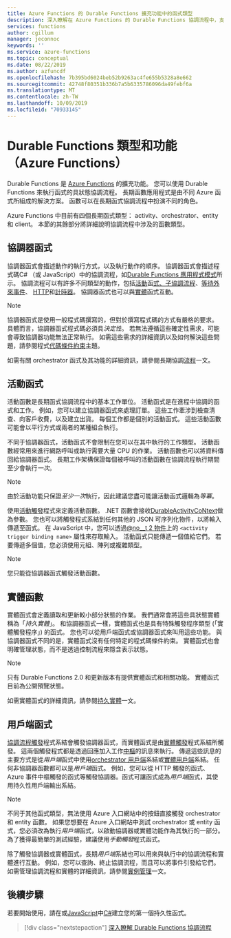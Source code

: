 ```yaml
---
title: Azure Functions 的 Durable Functions 擴充功能中的函式類型
description: 深入瞭解在 Azure Functions 的 Durable Functions 協調流程中，支援函式對函式通訊的函數和角色類型。
services: functions
author: cgillum
manager: jeconnoc
keywords: ''
ms.service: azure-functions
ms.topic: conceptual
ms.date: 08/22/2019
ms.author: azfuncdf
ms.openlocfilehash: 7b395bd6024beb52b9263ac4fe655b5328a8e662
ms.sourcegitcommit: 42748f80351b336b7a5b6335786096da49febf6a
ms.translationtype: MT
ms.contentlocale: zh-TW
ms.lasthandoff: 10/09/2019
ms.locfileid: "70933145"
---
```

# <a name="durable-functions-types-and-features-azure-functions"></a>Durable Functions 類型和功能（Azure Functions）

Durable Functions 是 [Azure Functions](../functions-overview.md) 的擴充功能。 您可以使用 Durable Functions 來執行函式的具狀態協調流程。 長期函數應用程式是由不同 Azure 函式所組成的解決方案。 函數可以在長期函式協調流程中扮演不同的角色。 

Azure Functions 中目前有四個長期函式類型： activity、orchestrator、entity 和 client。 本節的其餘部分將詳細說明協調流程中涉及的函數類型。

## <a name="orchestrator-functions"></a>協調器函式

協調器函式會描述動作的執行方式，以及執行動作的順序。 協調器函式會描述程式碼C# （或 JavaScript）中的協調流程，如[Durable Functions 應用程式模式](durable-functions-overview.md#application-patterns)所示。 協調流程可以有許多不同類型的動作，包括[活動](#activity-functions)函[式、子協調流程](durable-functions-orchestrations.md#sub-orchestrations)、[等待外來事件](durable-functions-orchestrations.md#external-events)、 [HTTP](durable-functions-orchestrations.md#calling-http-endpoints)和[計時器](durable-functions-orchestrations.md#durable-timers)。 協調器函式也可以與[實體](#entity-functions)函式互動。

> [!NOTE]
> 協調器函式是使用一般程式碼撰寫的，但對於撰寫程式碼的方式有嚴格的要求。 具體而言，協調器函式程式碼必須具*決定性*。 若無法遵循這些確定性需求，可能會導致協調器功能無法正常執行。 如需這些需求的詳細資訊以及如何解決這些問題，請參閱程式[代碼條件約束](durable-functions-code-constraints.md)主題。

如需有關 orchestrator 函式及其功能的詳細資訊，請參閱長期協調[流程](durable-functions-orchestrations.md)一文。

## <a name="activity-functions"></a>活動函式

活動函數是長期函式協調流程中的基本工作單位。 活動函式是在進程中協調的函式和工作。 例如，您可以建立協調器函式來處理訂單。 這些工作牽涉到檢查清查、向客戶收費，以及建立出貨。 每個工作都是個別的活動函式。 這些活動函數可能會以平行方式或兩者的某種組合執行。

不同于協調器函式，活動函式不會限制在您可以在其中執行的工作類型。 活動函數經常用來進行網路呼叫或執行需要大量 CPU 的作業。 活動函數也可以將資料傳回給協調器函式。 長期工作架構保證每個被呼叫的活動函數在協調流程執行期間至少會執行*一次*。

> [!NOTE]
> 由於活動功能只保證*至少一次*執行，因此建議您盡可能讓活動函式邏輯為*等冪*。

使用[活動觸發](durable-functions-bindings.md#activity-trigger)程式來定義活動函數。 .NET 函數會接收[DurableActivityCoNtext](https://azure.github.io/azure-functions-durable-extension/api/Microsoft.Azure.WebJobs.DurableActivityContext.html)做為參數。 您也可以將觸發程式系結到任何其他的 JSON 可序列化物件，以將輸入傳遞至函式。 在 JavaScript 中，您可以透過[@no__t 2 物件](../functions-reference-node.md#bindings)上的 `<activity trigger binding name>` 屬性來存取輸入。 活動函式只能傳遞一個值給它們。 若要傳遞多個值，您必須使用元組、陣列或複雜類型。

> [!NOTE]
> 您只能從協調器函式觸發活動函數。

## <a name="entity-functions"></a>實體函數

實體函式會定義讀取和更新較小部分狀態的作業。 我們通常會將這些具狀態實體稱為「*持久實體*」。 和協調器函式一樣，實體函式也是具有特殊觸發程序類型 (「實體觸發程序」) 的函式。 您也可以從用戶端函式或協調器函式來叫用這些功能。 與協調器函式不同的是，實體函式沒有任何特定的程式碼條件約束。 實體函式也會明確管理狀態，而不是透過控制流程來隱含表示狀態。

> [!NOTE]
> 只有 Durable Functions 2.0 和更新版本有提供實體函式和相關功能。 實體函式目前為公開預覽狀態。

如需實體函式的詳細資訊，請參閱[持久實體](durable-functions-entities.md)一文。

## <a name="client-functions"></a>用戶端函式

[協調流程觸發](durable-functions-bindings.md#orchestration-trigger)程式系結會觸發協調器函式，而實體函式是由[實體觸發](durable-functions-bindings.md#entity-trigger)程式系結所觸發。 這兩個觸發程式都是透過回應加入工作[中樞](durable-functions-task-hubs.md)的訊息來執行。 傳遞這些訊息的主要方式是從*用戶端*函式中使用[orchestrator 用戶端](durable-functions-bindings.md#orchestration-client)系結或[實體用戶端](durable-functions-bindings.md#entity-client)系結。 任何非協調器函數都可以是*用戶端*函式。 例如，您可以從 HTTP 觸發的函式、Azure 事件中樞觸發的函式等觸發協調器。函式可讓函式成為*用戶端*函式，其使用持久性用戶端輸出系結。

> [!NOTE]
> 不同于其他函式類型，無法使用 Azure 入口網站中的按鈕直接觸發 orchestrator 和 entity 函數。 如果您想要在 Azure 入口網站中測試 orchestrator 或 entity 函式，您必須改為執行*用戶端*函式，以啟動協調器或實體功能作為其執行的一部分。 為了獲得最簡單的測試經驗，建議使用*手動觸發*程式函式。

除了觸發協調器或實體函式，長期*用戶端*系結也可以用來與執行中的協調流程和實體進行互動。 例如，您可以查詢、終止協調流程，而且可以將事件引發給它們。 如需管理協調流程和實體的詳細資訊，請參閱[實例管理](durable-functions-instance-management.md)一文。

## <a name="next-steps"></a>後續步驟

若要開始使用，請在或[JavaScript](quickstart-js-vscode.md)中[C#](durable-functions-create-first-csharp.md)建立您的第一個持久性函式。

> [!div class="nextstepaction"]
> [深入瞭解 Durable Functions 協調流程](durable-functions-orchestrations.md)